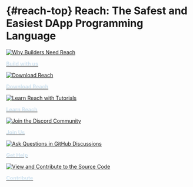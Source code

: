 # {#reach-top} Reach: The Safest and Easiest DApp Programming Language

<head>
    <style>
        .card-text {
            color: #d1e3f0;
            font-weight: 700;
        }
        .img-fluid:hover + p {
            color: #4536da;
        }
    </style>
</head>
<div class="container-sm g-3">
    <div class="row">
        <section class="col-sm-4 p-2">
            <a href="/build/#build">
                <img src="../assets/img/build-df.svg"
                    class="img-fluid bg-dark"
                    onmouseover="this.src='../assets/img/build-hv.svg';"
                    onmouseout="this.src='../assets/img/build-df.svg';"
                    onclick="this.src='../assets/img/build-hv.svg';"
                    alt="Why Builders Need Reach"
                />
                <p class="card-text mt-2">Build with us</p>
            </a>
        </section>
        <section class="col-sm-4 p-2">
            <a href="/quickstart/#quickstart">
                <img src="../assets/img/download-df.svg"
                    class="img-fluid bg-dark"
                    onmouseover="this.src='../assets/img/download-hv.svg';"
                    onmouseout="this.src='../assets/img/download-df.svg';"
                    onclick="this.src='../assets/img/download-hv.svg':"
                    alt="Download Reach"
                />
                <p class="card-text mt-2">Download Reach</p>
            </a>
        </section>
        <section class="col-sm-4 p-2">
            <a href="/tut/#tuts">
                <img src="../assets/img/learn-df.svg"
                    class="img-fluid bg-dark"
                    onmouseover="this.src='../assets/img/learn-hv.svg';"
                    onmouseout="this.src='../assets/img/learn-df.svg';"
                    onclick="this.src='../assets/img/learn-hv.svg';"
                    alt="Learn Reach with Tutorials"
                />
                <p class="card-text mt-2">Learn Reach</p>
            </a>
        </section>
    </div>
    <div class="row">
        <section class="col-sm-4 p-2">
            <a href="@{DISCORD}">
                <img src="../assets/img/comm-df.svg"
                    class="img-fluid bg-dark"
                    onmouseover="this.src='../assets/img/comm-hv.svg';"
                    onmouseout="this.src='../assets/img/comm-df.svg';"
                    onclick="this.src='../assets/img/comm-hv.svg';"
                    alt="Join the Discord Community"
                />
                <p class="card-text mt-2">Join Us</p>
            </a>
        </section>
        <section class="col-sm-4 p-2">
            <a href="@{DISCUSSIONS}">
                <img src="../assets/img/help-df.svg"
                    class="img-fluid bg-dark"
                    onmouseover="this.src='../assets/img/help-hv.svg';"
                    onmouseout="this.src='../assets/img/help-df.svg';"
                    onclick="this.src='../assets/img/help-hv.svg';"
                    alt="Ask Questions in GitHub Discussions"
                />
                <p class="card-text mt-2">Get Help</p>
            </a>
        </section>
        <section class="col-sm-4 p-2">
            <a href="@{REPO}">
                <img src="../assets/img/contrib-df.svg"
                    class="img-fluid bg-dark"
                    onmouseover="this.src='../assets/img/contrib-hv.svg';"
                    onmouseout="this.src='../assets/img/contrib-df.svg';"
                    onclick="this.src='../assets/img/contrib-hv.svg';"
                    alt="View and Contribute to the Source Code"
                />
                <p class="card-text mt-2">Contribute</p>
            </a>
        </section>
    </div>
</div>
